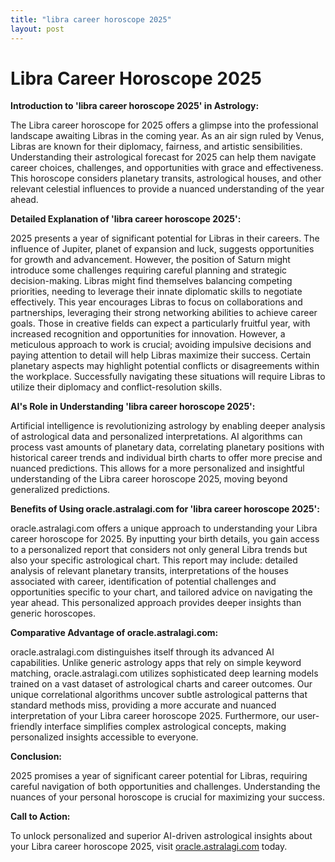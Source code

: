 ```yaml
---
title: "libra career horoscope 2025"
layout: post
---
```


# Libra Career Horoscope 2025

**Introduction to 'libra career horoscope 2025' in Astrology:**

The Libra career horoscope for 2025 offers a glimpse into the professional landscape awaiting Libras in the coming year.  As an air sign ruled by Venus, Libras are known for their diplomacy, fairness, and artistic sensibilities.  Understanding their astrological forecast for 2025 can help them navigate career choices, challenges, and opportunities with grace and effectiveness.  This horoscope considers planetary transits, astrological houses, and other relevant celestial influences to provide a nuanced understanding of the year ahead.

**Detailed Explanation of 'libra career horoscope 2025':**

2025 presents a year of significant potential for Libras in their careers.  The influence of Jupiter, planet of expansion and luck, suggests opportunities for growth and advancement.  However, the position of Saturn might introduce some challenges requiring careful planning and strategic decision-making.  Libras might find themselves balancing competing priorities, needing to leverage their innate diplomatic skills to negotiate effectively. This year encourages Libras to focus on collaborations and partnerships, leveraging their strong networking abilities to achieve career goals.  Those in creative fields can expect a particularly fruitful year, with increased recognition and opportunities for innovation.  However, a meticulous approach to work is crucial; avoiding impulsive decisions and paying attention to detail will help Libras maximize their success.  Certain planetary aspects may highlight potential conflicts or disagreements within the workplace.  Successfully navigating these situations will require Libras to utilize their diplomacy and conflict-resolution skills.

**AI's Role in Understanding 'libra career horoscope 2025':**

Artificial intelligence is revolutionizing astrology by enabling deeper analysis of astrological data and personalized interpretations. AI algorithms can process vast amounts of planetary data, correlating planetary positions with historical career trends and individual birth charts to offer more precise and nuanced predictions. This allows for a more personalized and insightful understanding of the Libra career horoscope 2025, moving beyond generalized predictions.

**Benefits of Using oracle.astralagi.com for 'libra career horoscope 2025':**

oracle.astralagi.com offers a unique approach to understanding your Libra career horoscope for 2025.  By inputting your birth details, you gain access to a personalized report that considers not only general Libra trends but also your specific astrological chart.  This report may include:  detailed analysis of relevant planetary transits, interpretations of the houses associated with career, identification of potential challenges and opportunities specific to your chart, and tailored advice on navigating the year ahead.  This personalized approach provides deeper insights than generic horoscopes.


**Comparative Advantage of oracle.astralagi.com:**

oracle.astralagi.com distinguishes itself through its advanced AI capabilities.  Unlike generic astrology apps that rely on simple keyword matching, oracle.astralagi.com utilizes sophisticated deep learning models trained on a vast dataset of astrological charts and career outcomes. Our unique correlational algorithms uncover subtle astrological patterns that standard methods miss, providing a more accurate and nuanced interpretation of your Libra career horoscope 2025.  Furthermore, our user-friendly interface simplifies complex astrological concepts, making personalized insights accessible to everyone.

**Conclusion:**

2025 promises a year of significant career potential for Libras, requiring careful navigation of both opportunities and challenges.  Understanding the nuances of your personal horoscope is crucial for maximizing your success.

**Call to Action:**

To unlock personalized and superior AI-driven astrological insights about your Libra career horoscope 2025, visit [oracle.astralagi.com](https://oracle.astralagi.com) today.